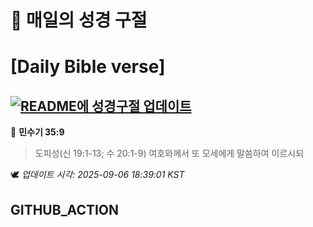 # 🙏 매일의 성경 구절
# [Daily Bible verse]
## [![README에 성경구절 업데이트](https://github.com/DONGSUKA/first_test/actions/workflows/update-readme-bible.yml/badge.svg)](https://github.com/DONGSUKA/first_test/actions/workflows/update-readme-bible.yml)
<!-- START_BIBLE_VERSE -->
📖 **민수기 35:9**
> 도피성(신 19:1-13; 수 20:1-9) 여호와께서 또 모세에게 말씀하여 이르시되

🕊️ _업데이트 시각: 2025-09-06 18:39:01 KST_
  <!-- END_BIBLE_VERSE -->
## GITHUB_ACTION
